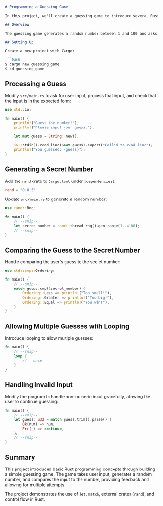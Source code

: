 ```markdown
# Programming a Guessing Game

In this project, we'll create a guessing game to introduce several Rust concepts, including `let`, `match`, methods, associated functions, and external crates.

## Overview

The guessing game generates a random number between 1 and 100 and asks the player to guess it. The program indicates whether each guess is too low or too high. If the guess is correct, the game ends with a congratulatory message.

## Setting Up

Create a new project with Cargo:

```bash
$ cargo new guessing_game
$ cd guessing_game
```

## Processing a Guess

Modify `src/main.rs` to ask for user input, process that input, and check that the input is in the expected form:

```rust
use std::io;

fn main() {
    println!("Guess the number!");
    println!("Please input your guess.");

    let mut guess = String::new();

    io::stdin().read_line(&mut guess).expect("Failed to read line");
    println!("You guessed: {guess}");
}
```

## Generating a Secret Number

Add the `rand` crate to `Cargo.toml` under `[dependencies]`:

```toml
rand = "0.8.5"
```

Update `src/main.rs` to generate a random number:

```rust
use rand::Rng;

fn main() {
    // --snip--
    let secret_number = rand::thread_rng().gen_range(1..=100);
    // --snip--
}
```

## Comparing the Guess to the Secret Number

Handle comparing the user's guess to the secret number:

```rust
use std::cmp::Ordering;

fn main() {
    // --snip--
    match guess.cmp(&secret_number) {
        Ordering::Less => println!("Too small!"),
        Ordering::Greater => println!("Too big!"),
        Ordering::Equal => println!("You win!"),
    }
}
```

## Allowing Multiple Guesses with Looping

Introduce looping to allow multiple guesses:

```rust
fn main() {
    // --snip--
    loop {
        // --snip--
    }
}
```

## Handling Invalid Input

Modify the program to handle non-numeric input gracefully, allowing the user to continue guessing:

```rust
fn main() {
    // --snip--
    let guess: u32 = match guess.trim().parse() {
        Ok(num) => num,
        Err(_) => continue,
    };
    // --snip--
}
```

## Summary

This project introduced basic Rust programming concepts through building a simple guessing game. The game takes user input, generates a random number, and compares the input to the number, providing feedback and allowing for multiple attempts.

The project demonstrates the use of `let`, `match`, external crates (`rand`), and control flow in Rust.
```